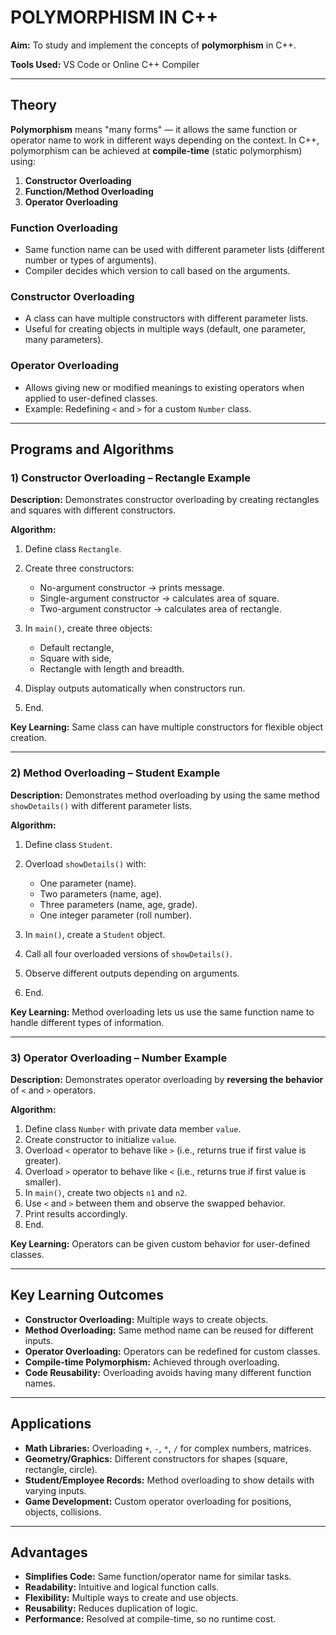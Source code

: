 # POLYMORPHISM IN C++

**Aim:**
To study and implement the concepts of **polymorphism** in C++.

**Tools Used:**
VS Code or Online C++ Compiler

---

## Theory

**Polymorphism** means "many forms" — it allows the same function or operator name to work in different ways depending on the context. In C++, polymorphism can be achieved at **compile-time** (static polymorphism) using:

1. **Constructor Overloading**
2. **Function/Method Overloading**
3. **Operator Overloading**

### Function Overloading

* Same function name can be used with different parameter lists (different number or types of arguments).
* Compiler decides which version to call based on the arguments.

### Constructor Overloading

* A class can have multiple constructors with different parameter lists.
* Useful for creating objects in multiple ways (default, one parameter, many parameters).

### Operator Overloading

* Allows giving new or modified meanings to existing operators when applied to user-defined classes.
* Example: Redefining `<` and `>` for a custom `Number` class.

---

## Programs and Algorithms

### 1) Constructor Overloading – Rectangle Example

**Description:**
Demonstrates constructor overloading by creating rectangles and squares with different constructors.

**Algorithm:**

1. Define class `Rectangle`.
2. Create three constructors:

   * No-argument constructor → prints message.
   * Single-argument constructor → calculates area of square.
   * Two-argument constructor → calculates area of rectangle.
3. In `main()`, create three objects:

   * Default rectangle,
   * Square with side,
   * Rectangle with length and breadth.
4. Display outputs automatically when constructors run.
5. End.

**Key Learning:**
Same class can have multiple constructors for flexible object creation.

---

### 2) Method Overloading – Student Example

**Description:**
Demonstrates method overloading by using the same method `showDetails()` with different parameter lists.

**Algorithm:**

1. Define class `Student`.
2. Overload `showDetails()` with:

   * One parameter (name).
   * Two parameters (name, age).
   * Three parameters (name, age, grade).
   * One integer parameter (roll number).
3. In `main()`, create a `Student` object.
4. Call all four overloaded versions of `showDetails()`.
5. Observe different outputs depending on arguments.
6. End.

**Key Learning:**
Method overloading lets us use the same function name to handle different types of information.

---

### 3) Operator Overloading – Number Example

**Description:**
Demonstrates operator overloading by **reversing the behavior** of `<` and `>` operators.

**Algorithm:**

1. Define class `Number` with private data member `value`.
2. Create constructor to initialize `value`.
3. Overload `<` operator to behave like `>` (i.e., returns true if first value is greater).
4. Overload `>` operator to behave like `<` (i.e., returns true if first value is smaller).
5. In `main()`, create two objects `n1` and `n2`.
6. Use `<` and `>` between them and observe the swapped behavior.
7. Print results accordingly.
8. End.

**Key Learning:**
Operators can be given custom behavior for user-defined classes.

---

## Key Learning Outcomes

* **Constructor Overloading:** Multiple ways to create objects.
* **Method Overloading:** Same method name can be reused for different inputs.
* **Operator Overloading:** Operators can be redefined for custom classes.
* **Compile-time Polymorphism:** Achieved through overloading.
* **Code Reusability:** Overloading avoids having many different function names.

---

## Applications

* **Math Libraries:** Overloading `+`, `-`, `*`, `/` for complex numbers, matrices.
* **Geometry/Graphics:** Different constructors for shapes (square, rectangle, circle).
* **Student/Employee Records:** Method overloading to show details with varying inputs.
* **Game Development:** Custom operator overloading for positions, objects, collisions.

---

## Advantages

* **Simplifies Code:** Same function/operator name for similar tasks.
* **Readability:** Intuitive and logical function calls.
* **Flexibility:** Multiple ways to create and use objects.
* **Reusability:** Reduces duplication of logic.
* **Performance:** Resolved at compile-time, so no runtime cost.
